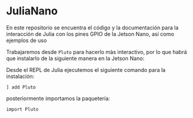 # JuliaNano
En este repositorio se encuentra el código y la documentación para la interacción de Julia con los pines GPIO de la Jetson Nano, así como ejemplos de uso

Trabajaremos desde `Pluto` para hacerlo màs interactivo, por lo que habrá que instalarlo de la siguiente manera en la Jetson Nano:

Desde el REPL de Julia ejecutemos el siguiente comando para la instalación:

`] add Pluto`

posteriormente importamos la paquetería:

`import Pluto`
